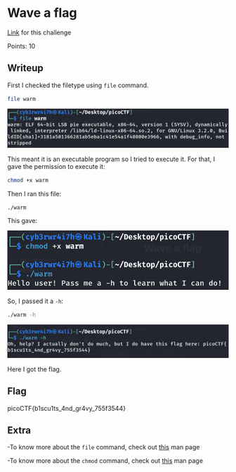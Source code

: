 # Wave a flag
[Link](https://play.picoctf.org/practice/challenge/170?category=5&page=1) for this challenge

Points: 10

## Writeup
First I checked the filetype using `file` command.
```bash
file warm
```

![warm1.png](Images/warm1.png)

This meant it is an executable program so I tried to execute it. For that, I gave the permission to execute it:
```bash
chmod +x warm
```

Then I ran this file:
```bash
./warm
```
This gave:

![warm2](Images/warm2.png)

So, I passed it a `-h`:
```bash
./warm -h
```

![warm3](Images/warm3.png)

Here I got the flag.

## Flag
picoCTF{b1scu1ts_4nd_gr4vy_755f3544}

## Extra
-To know more about the `file` command, check out [this](https://www.man7.org/linux/man-pages/man1/file.1.html) man page

-To know more about the `chmod` command, check out [this](https://man7.org/linux/man-pages/man1/chmod.1.html) man page
